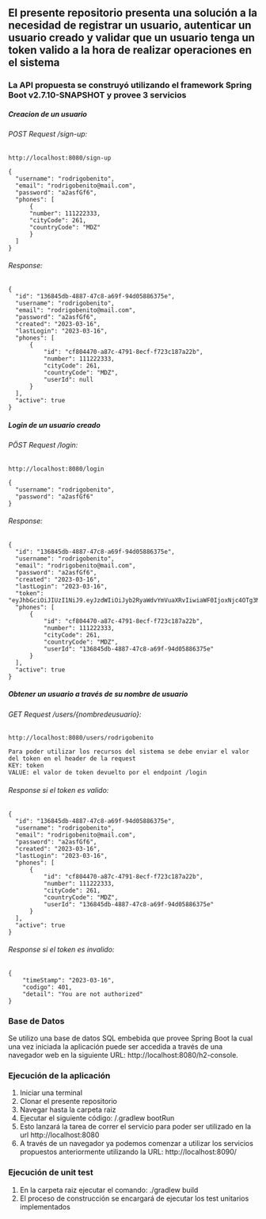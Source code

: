 ## El presente repositorio presenta una solución a la necesidad de registrar un usuario, autenticar un usuario creado y validar que un usuario tenga un token valido a la hora de realizar operaciones en el sistema

### La API propuesta se construyó utilizando el framework Spring Boot v2.7.10-SNAPSHOT y provee 3 servicios 

  ##### Creacion de un usuario
  
  ###### POST Request /sign-up: 
  ```
  http://localhost:8080/sign-up
  ```
  
  ```
  {
    "username": "rodrigobenito",
    "email": "rodrigobenito@mail.com",
    "password": "a2asfGf6",
    "phones": [
        {
        "number": 111222333,
        "cityCode": 261,
        "countryCode": "MDZ"
        }
    ]
}
```
  ###### Response:
  ```
{
    "id": "136845db-4887-47c8-a69f-94d05886375e",
    "username": "rodrigobenito",
    "email": "rodrigobenito@mail.com",
    "password": "a2asfGf6",
    "created": "2023-03-16",
    "lastLogin": "2023-03-16",
    "phones": [
        {
            "id": "cf804470-a87c-4791-8ecf-f723c187a22b",
            "number": 111222333,
            "cityCode": 261,
            "countryCode": "MDZ",
            "userId": null
        }
    ],
    "active": true
}
  ```
  ##### Login de un usuario creado
  ###### PÖST Request /login:
  ```
  http://localhost:8080/login
  ```
  ```
  {
    "username": "rodrigobenito",
    "password": "a2asfGf6"
  }
  ```
  ###### Response:
  ```
{
    "id": "136845db-4887-47c8-a69f-94d05886375e",
    "username": "rodrigobenito",
    "email": "rodrigobenito@mail.com",
    "password": "a2asfGf6",
    "created": "2023-03-16",
    "lastLogin": "2023-03-16",
    "token": "eyJhbGciOiJIUzI1NiJ9.eyJzdWIiOiJyb2RyaWdvYmVuaXRvIiwiaWF0IjoxNjc4OTg3Mzc1fQ.QSmrR2dJi6fTE04oVo76ble7wy_IpRYyB7xxiEQvSbo",
    "phones": [
        {
            "id": "cf804470-a87c-4791-8ecf-f723c187a22b",
            "number": 111222333,
            "cityCode": 261,
            "countryCode": "MDZ",
            "userId": "136845db-4887-47c8-a69f-94d05886375e"
        }
    ],
    "active": true
}
  ```
  
  ##### Obtener un usuario a través de su nombre de usuario
  ###### GET Request /users/{nombredeusuario}:
  ```
  http://localhost:8080/users/rodrigobenito
  ```
  ```
  Para poder utilizar los recursos del sistema se debe enviar el valor del token en el header de la request  
  KEY: token 
  VALUE: el valor de token devuelto por el endpoint /login
   ```
  ###### Response si el token es valido:
  ```
{
    "id": "136845db-4887-47c8-a69f-94d05886375e",
    "username": "rodrigobenito",
    "email": "rodrigobenito@mail.com",
    "password": "a2asfGf6",
    "created": "2023-03-16",
    "lastLogin": "2023-03-16",
    "phones": [
        {
            "id": "cf804470-a87c-4791-8ecf-f723c187a22b",
            "number": 111222333,
            "cityCode": 261,
            "countryCode": "MDZ",
            "userId": "136845db-4887-47c8-a69f-94d05886375e"
        }
    ],
    "active": true
}  
```
###### Response si el token es invalido:
```
{
    "timeStamp": "2023-03-16",
    "codigo": 401,
    "detail": "You are not authorized"
}
```


### Base de Datos
Se utilizo una base de datos SQL embebida que provee Spring Boot la cual una vez iniciada la aplicación puede ser accedida a través de una navegador web 
en la siguiente URL: http://localhost:8080/h2-console.

### Ejecución de la aplicación

1. Iniciar una terminal
1. Clonar el presente repositorio
1. Navegar hasta la carpeta raiz
1. Ejecutar el siguiente código:  /.gradlew bootRun
1. Esto lanzará la tarea de correr el servicio para poder ser utilizado en la url http://localhost:8080
1. A través de un navegador ya podemos comenzar a utilizar los servicios propuestos anteriormente utilizando la URL: http://localhost:8090/

### Ejecución de unit test
1. En la carpeta raiz ejecutar el comando: ./gradlew build 
1. El proceso de construcción se encargará de ejecutar los test unitarios implementados


